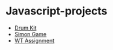 # Javascript-projects
- [Drum Kit](https://usagi24.github.io/Javascript-projects/Drum%20Kit/)
- [Simon Game]()
- [WT Assignment](https://usagi24.github.io/Javascript-projects/WT-Assignment-main/WT-Assignment-main/)

